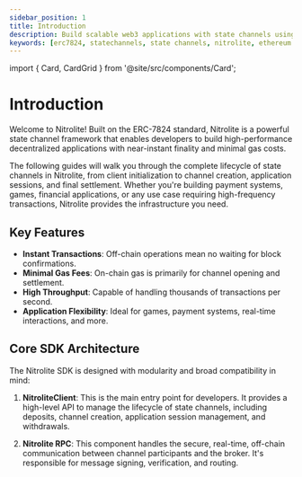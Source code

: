 ```yaml
---
sidebar_position: 1
title: Introduction
description: Build scalable web3 applications with state channels using Nitrolite.
keywords: [erc7824, statechannels, state channels, nitrolite, ethereum scaling, layer 2, off-chain, javascript, typescript, sdk]
---
```


import { Card, CardGrid } from '@site/src/components/Card';

# Introduction

Welcome to Nitrolite! Built on the ERC-7824 standard, Nitrolite is a powerful state channel framework that enables developers to build high-performance decentralized applications with near-instant finality and minimal gas costs.

The following guides will walk you through the complete lifecycle of state channels in Nitrolite, from client initialization to channel creation, application sessions, and final settlement. Whether you're building payment systems, games, financial applications, or any use case requiring high-frequency transactions, Nitrolite provides the infrastructure you need.

<CardGrid cols={2}>
  <Card 
    title="Quick Start" 
    description="Set up your first Nitrolite application with step-by-step instructions."
    to="/quick_start"
  />
  <Card 
    title="Initialize the Client" 
    description="Configure the Nitrolite client to access state channel functionality."
    to="/quick_start/initializing_client"
  />
  <Card 
    title="Deposit And Create Channel" 
    description="Fund your state channel with assets and establish a secure connection between participants."
    to="/quick_start/deposit_and_create_channel"
  />
  <Card 
    title="Connect to the ClearNode" 
    description="Establish connection with ClearNode for reliable off-chain transaction processing and verification."
    to="/quick_start/connect_to_the_clearnode"
  />
  <Card 
    title="Channel Assets" 
    description="Monitor and manage the assets and allocations within your active state channels."
    to="/quick_start/balances"
  />
  <Card 
    title="Create Application Session" 
    description="Initialize a new application instance within your channel"
    to="/quick_start/application_session"
  />
  <Card 
    title="Close Application Session" 
    description="Properly finalize an application session while preserving final state and balances."
    to="/quick_start/close_session"
  />
  <Card 
    title="Resize Channel"
    description="Adjust the funds locked in a channel to accommodate changing transaction requirements."
    to="/quick_start/resize_channel"
  />
  <Card 
    title="Close Channel"
    description="Properly shut down a state channel and settle the final state on-chain."
    to="/quick_start/close_channel"
  />
  <Card 
    title="Withdrawal"
    description="Reclaim your funds from the state channel contract after channel closure."
    to="/quick_start/withdrawal"
  />
</CardGrid>

## Key Features

- **Instant Transactions**: Off-chain operations mean no waiting for block confirmations.
- **Minimal Gas Fees**: On-chain gas is primarily for channel opening and settlement.
- **High Throughput**: Capable of handling thousands of transactions per second.
- **Application Flexibility**: Ideal for games, payment systems, real-time interactions, and more.

## Core SDK Architecture

The Nitrolite SDK is designed with modularity and broad compatibility in mind:

1. **NitroliteClient**: This is the main entry point for developers. It provides a high-level API to manage the lifecycle of state channels, including deposits, channel creation, application session management, and withdrawals.

2. **Nitrolite RPC**: This component handles the secure, real-time, off-chain communication between channel participants and the broker. It's responsible for message signing, verification, and routing.
